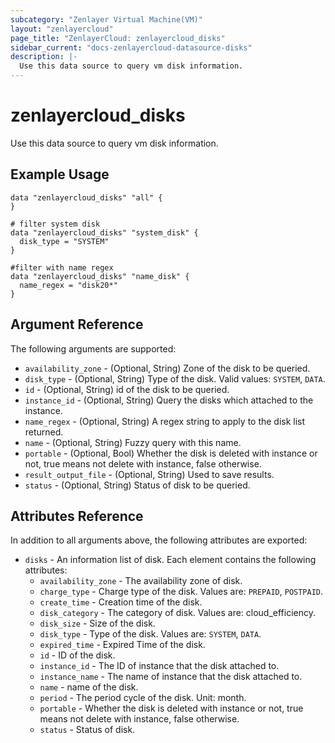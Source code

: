 ```yaml
---
subcategory: "Zenlayer Virtual Machine(VM)"
layout: "zenlayercloud"
page_title: "ZenlayerCloud: zenlayercloud_disks"
sidebar_current: "docs-zenlayercloud-datasource-disks"
description: |-
  Use this data source to query vm disk information.
---
```


# zenlayercloud_disks

Use this data source to query vm disk information.

## Example Usage

```hcl
data "zenlayercloud_disks" "all" {
}

# filter system disk
data "zenlayercloud_disks" "system_disk" {
  disk_type = "SYSTEM"
}

#filter with name regex
data "zenlayercloud_disks" "name_disk" {
  name_regex = "disk20*"
}
```

## Argument Reference

The following arguments are supported:

* `availability_zone` - (Optional, String) Zone of the disk to be queried.
* `disk_type` - (Optional, String) Type of the disk. Valid values: `SYSTEM`, `DATA`.
* `id` - (Optional, String) id of the disk to be queried.
* `instance_id` - (Optional, String) Query the disks which attached to the instance.
* `name_regex` - (Optional, String) A regex string to apply to the disk list returned.
* `name` - (Optional, String) Fuzzy query with this name.
* `portable` - (Optional, Bool) Whether the disk is deleted with instance or not, true means not delete with instance, false otherwise.
* `result_output_file` - (Optional, String) Used to save results.
* `status` - (Optional, String) Status of disk to be queried.

## Attributes Reference

In addition to all arguments above, the following attributes are exported:

* `disks` - An information list of disk. Each element contains the following attributes:
  * `availability_zone` - The availability zone of disk.
  * `charge_type` - Charge type of the disk. Values are: `PREPAID`, `POSTPAID`.
  * `create_time` - Creation time of the disk.
  * `disk_category` - The category of disk. Values are: cloud_efficiency.
  * `disk_size` - Size of the disk.
  * `disk_type` - Type of the disk. Values are: `SYSTEM`, `DATA`.
  * `expired_time` - Expired Time of the disk.
  * `id` - ID of the disk.
  * `instance_id` - The ID of instance that the disk attached to.
  * `instance_name` - The name of instance that the disk attached to.
  * `name` - name of the disk.
  * `period` - The period cycle of the disk. Unit: month.
  * `portable` - Whether the disk is deleted with instance or not, true means not delete with instance, false otherwise.
  * `status` - Status of disk.


